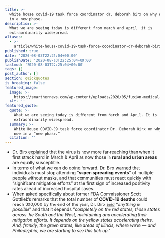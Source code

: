 ```yaml
---
title: >-
  white house covid-19 task force coordinator dr. deborah birx on why we're now
  in a new phase.
description: >-
  What we are seeing today is different from march and april. it is
  extraordinarily widespread.
aliases:
  - >-
    article/white-house-covid-19-task-force-coordinator-dr-deborah-birx-on-why-were-now-in-a-new-phase/
published: true
date: '2020-08-03T22:25:04+00:00'
publishDate: '2020-08-03T22:25:04+00:00'
lastmod: '2020-08-03T22:25:04+00:00'
tags: []
post_author: []
section: quickquotes
is_breaking: false
featured_image:
  image: >-
    https://smarthernews.com/wp-content/uploads/2020/05/fusion-medical-animation-rnr8D3FNUNY-unsplash-1-min-1024x576.jpg
  alt: ''
featured_quote:
  quote: >-
    What we are seeing today is different from March and April. It is
    extraordinarily widespread.
  summary: >-
    White House COVID-19 task force coordinator Dr. Deborah Birx on why we’re
    now in a “new phase.”
  citation: ''
---
```

*   Dr. Birx [explained](\"https://www.cnn.com/videos/politics/2020/08/02/sotu-birx-on-virus.cnn\") that the virus is now more far-reaching than when it first struck hard in March & April as now those in **rural and urban areas** are equally susceptible.
*   In terms of what we can do going forward, Dr. Birx [warned](\"http://transcripts.cnn.com/TRANSCRIPTS/2008/02/sotu.01.html\") that individuals must stop attending “**super-spreading events**” of multiple people without masks, and that communities must react quickly with “significant mitigation efforts” at the first sign of increased positivity rates ahead of increased hospital cases.
*   When asked specifically about former FDA Commissioner Scott Gottlieb’s remarks that the total number of **COVID-19 deaths** could reach 300,000 by the end of the year, Dr. Birx [said](\"http://transcripts.cnn.com/TRANSCRIPTS/2008/02/sotu.01.html\") “_anything is possible_” and that it depends “_completely on the red states, those states across the South and the West, maintaining and accelerating their mitigation efforts. It depends on the yellow states accelerating theirs. And, frankly, the green states, like areas of Illinois, where we’re — and Philadelphia, we are starting to see this tick up._“